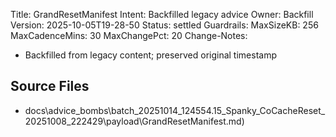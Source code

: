Title: GrandResetManifest
Intent: Backfilled legacy advice
Owner: Backfill
Version: 2025-10-05T19-28-50
Status: settled
Guardrails:
  MaxSizeKB: 256
  MaxCadenceMins: 30
  MaxChangePct: 20
Change-Notes:
  - Backfilled from legacy content; preserved original timestamp

## Source Files
- docs\advice_bombs\batch_20251014_124554\.15_Spanky_CoCacheReset_20251008_222429\payload\GrandResetManifest.md)

